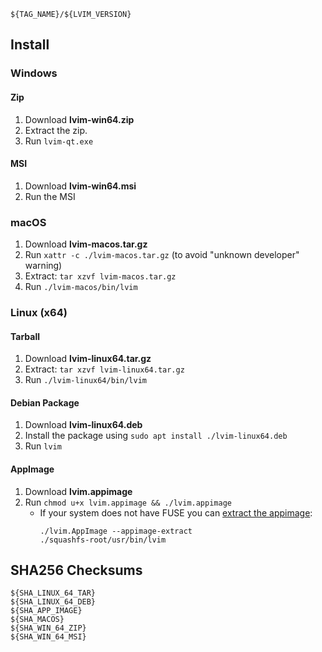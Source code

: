 
```
${TAG_NAME}/${LVIM_VERSION}
```

## Install

### Windows

#### Zip

1. Download **lvim-win64.zip**
2. Extract the zip.
3. Run `lvim-qt.exe`

#### MSI

1. Download **lvim-win64.msi**
2. Run the MSI

### macOS

1. Download **lvim-macos.tar.gz**
2. Run `xattr -c ./lvim-macos.tar.gz` (to avoid "unknown developer" warning)
3. Extract: `tar xzvf lvim-macos.tar.gz`
4. Run `./lvim-macos/bin/lvim`

### Linux (x64)

#### Tarball

1. Download **lvim-linux64.tar.gz**
2. Extract: `tar xzvf lvim-linux64.tar.gz`
3. Run `./lvim-linux64/bin/lvim`

#### Debian Package

1. Download **lvim-linux64.deb**
2. Install the package using `sudo apt install ./lvim-linux64.deb`
3. Run `lvim`

#### AppImage
1. Download **lvim.appimage**
2. Run `chmod u+x lvim.appimage && ./lvim.appimage`
   - If your system does not have FUSE you can [extract the appimage](https://github.com/AppImage/AppImageKit/wiki/FUSE#type-2-appimage):
     ```
     ./lvim.AppImage --appimage-extract
     ./squashfs-root/usr/bin/lvim
     ```

## SHA256 Checksums

```
${SHA_LINUX_64_TAR}
${SHA_LINUX_64_DEB}
${SHA_APP_IMAGE}
${SHA_MACOS}
${SHA_WIN_64_ZIP}
${SHA_WIN_64_MSI}
```
